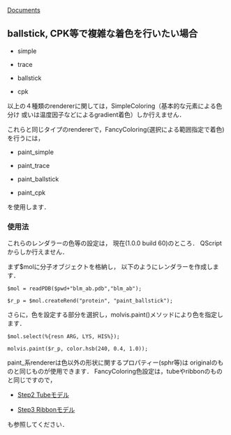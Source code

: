 [Documents](../../Documents)

## ballstick, CPK等で複雑な着色を行いたい場合


- simple

- trace

- ballstick

- cpk

以上の４種類のrendererに関しては，SimpleColoring（基本的な元素による色分け
或いは温度因子などによるgradient着色）しか行えません．

これらと同じタイプのrendererで，FancyColoring(選択による範囲指定で着色)を行うには，


- paint_simple

- paint_trace

- paint_ballstick

- paint_cpk

を使用します．

### 使用法
これらのレンダラーの色等の設定は，
現在(1.0.0 build 60)のところ．
QScriptからしか行えません．

まず$molに分子オブジェクトを格納し，
以下のようにレンダラーを作成します．
```
$mol = readPDB($pwd+"blm_ab.pdb","blm_ab");
```
```
$r_p = $mol.createRend("protein", "paint_ballstick");
```

さらに，色を設定する部分を選択し，molvis.paint()メソッドにより色を指定します．
```
$mol.select(%{resn ARG, LYS, HIS%});
```
```
molvis.paint($r_p, color.hsb(240, 0.4, 1.0));
```

paint_系rendererは色以外の形状に関するプロパティー(sphr等)は
originalのものと同じものが使用できます．
FancyColoring色設定は，tubeやribbonのものと同じですので，

- [Step2 Tubeモデル](../../Documents/QScriptのチュートリアル/Step2)

- [Step3 Ribbonモデル](../../Documents/QScriptのチュートリアル/Step3)

も参照してください．
